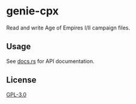 # genie-cpx

Read and write Age of Empires I/II campaign files.

## Usage

See [docs.rs](https://docs.rs/genie-cpx) for API documentation.

## License

[GPL-3.0](../../LICENSE.md)
